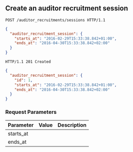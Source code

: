 ## Create an auditor recruitment session

```http
POST /auditor_recruitments/sessions HTTP/1.1
```

```json
{
  "auditor_recruitment_session": {
    "starts_at": "2016-02-29T15:33:38.842+01:00",
    "ends_at": "2016-04-30T15:33:38.842+02:00"
  }
}
```

```http
HTTP/1.1 201 Created
```

```json
{
  "auditor_recruitment_session": {
    "id": 1,
    "starts_at": "2016-02-29T15:33:38.842+01:00",
    "ends_at": "2016-04-30T15:33:38.842+02:00"
  }
}
```

### Request Parameters

Parameter           |  Value | Description
------------------- | ------ | ------
starts_at           | |
ends_at             | |
